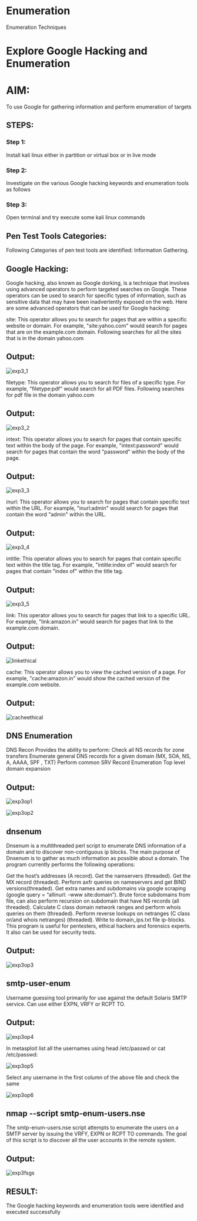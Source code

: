 # Enumeration
Enumeration Techniques

# Explore Google Hacking and Enumeration 

# AIM:

To use Google for gathering information and perform enumeration of targets

## STEPS:

### Step 1:

Install kali linux either in partition or virtual box or in live mode

### Step 2:

Investigate on the various Google hacking keywords and enumeration tools as follows

### Step 3:
Open terminal and try execute some kali linux commands

## Pen Test Tools Categories:  

Following Categories of pen test tools are identified:
Information Gathering.

## Google Hacking:

Google hacking, also known as Google dorking, is a technique that involves using advanced operators to perform targeted searches on Google. These operators can be used to search for specific types of information, such as sensitive data that may have been inadvertently exposed on the web. Here are some advanced operators that can be used for Google hacking:

site: This operator allows you to search for pages that are within a specific website or domain. For example, "site:yahoo.com" would search for pages that are on the example.com domain.
Following searches for all the sites that is in the domain yahoo.com
## Output:

![exp3_1](https://github.com/Skanthasishanth/Enumeration/assets/118298456/2d52a20e-eb9b-49d9-813e-a0ce852b9ccb)


filetype: This operator allows you to search for files of a specific type. For example, "filetype:pdf" would search for all PDF files.
Following searches for pdf file in the domain yahoo.com

## Output:

![exp3_2](https://github.com/Skanthasishanth/Enumeration/assets/118298456/85d51c97-0e0a-45f7-9b03-4963bf188149)

intext: This operator allows you to search for pages that contain specific text within the body of the page. For example, "intext:password" would search for pages that contain the word "password" within the body of the page.


## Output:


![exp3_3](https://github.com/Skanthasishanth/Enumeration/assets/118298456/337ca349-ee18-41b3-9168-dfe5a79a70bb)

inurl: This operator allows you to search for pages that contain specific text within the URL. For example, "inurl:admin" would search for pages that contain the word "admin" within the URL.


## Output:

![exp3_4](https://github.com/Skanthasishanth/Enumeration/assets/118298456/91462aa4-19bb-4736-b0df-07563f2c02c7)

intitle: This operator allows you to search for pages that contain specific text within the title tag. For example, "intitle:index of" would search for pages that contain "index of" within the title tag.


## Output:

![exp3_5](https://github.com/Skanthasishanth/Enumeration/assets/118298456/3b1ee44c-8e4e-45c3-ac8b-e4dfba947bf2)

link: This operator allows you to search for pages that link to a specific URL. For example, "link:amazon.in" would search for pages that link to the example.com domain.


## Output:

![linkethical](https://github.com/Skanthasishanth/Enumeration/assets/118298456/beb5dfda-e31b-4e5f-bb0f-d13d6b4201f8)


cache: This operator allows you to view the cached version of a page. For example, "cache:amazon.in" would show the cached version of the example.com website.


## Output:

![cacheethical](https://github.com/Skanthasishanth/Enumeration/assets/118298456/95273661-2996-46b9-8671-c668cbb9e9ed)

 
## DNS Enumeration

DNS Recon
Provides the ability to perform:
Check all NS records for zone transfers
Enumerate general DNS records for a given domain (MX, SOA, NS, A, AAAA, SPF , TXT)
Perform common SRV Record Enumeration
Top level domain expansion

## Output:

![exp3op1](https://github.com/Skanthasishanth/Enumeration/assets/118298456/2418849a-fee2-4ac1-968d-9a4d9c913e94)



![exp3op2](https://github.com/Skanthasishanth/Enumeration/assets/118298456/8bf6ef4a-f61e-48cb-bea2-5674d0118597)



## dnsenum

Dnsenum is a multithreaded perl script to enumerate DNS information of a domain and to discover non-contiguous ip blocks. The main purpose of Dnsenum is to gather as much information as possible about a domain. The program currently performs the following operations:

Get the host’s addresses (A record).
Get the namservers (threaded).
Get the MX record (threaded).
Perform axfr queries on nameservers and get BIND versions(threaded).
Get extra names and subdomains via google scraping (google query = “allinurl: -www site:domain”).
Brute force subdomains from file, can also perform recursion on subdomain that have NS records (all threaded).
Calculate C class domain network ranges and perform whois queries on them (threaded).
Perform reverse lookups on netranges (C class or/and whois netranges) (threaded).
Write to domain_ips.txt file ip-blocks.
This program is useful for pentesters, ethical hackers and forensics experts. It also can be used for security tests.


## Output:


![exp3op3](https://github.com/Skanthasishanth/Enumeration/assets/118298456/ef0c17ba-d7e8-4292-8c3a-7921771af4be)


## smtp-user-enum
Username guessing tool primarily for use against the default Solaris SMTP service. Can use either EXPN, VRFY or RCPT TO.

## Output:

![exp3op4](https://github.com/Skanthasishanth/Enumeration/assets/118298456/2b83fc0f-8200-4928-845c-19a9ec1af43f)


In metasploit list all the usernames using head /etc/passwd or cat /etc/passwd:

![exp3op5](https://github.com/Skanthasishanth/Enumeration/assets/118298456/66329b0e-154a-4920-8075-7db651353606)


Select any username in the first column of the above file and check the same

![exp3op6](https://github.com/Skanthasishanth/Enumeration/assets/118298456/04d84284-64c4-40f3-b5ba-ee0790426082)


  
## nmap --script smtp-enum-users.nse <hostname>

The smtp-enum-users.nse script attempts to enumerate the users on a SMTP server by issuing the VRFY, EXPN or RCPT TO commands. The goal of this script is to discover all the user accounts in the remote system.


## Output:

![exp3fsgs](https://github.com/Skanthasishanth/Enumeration/assets/118298456/843b24ea-cad9-435f-a74a-012696773f47)



## RESULT:
The Google hacking keywords and enumeration tools were identified and executed successfully
